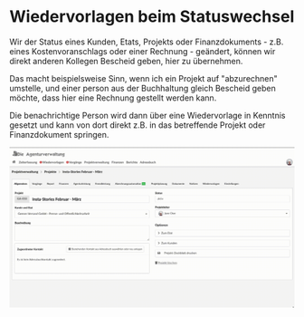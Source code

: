# Wiedervorlagen beim Statuswechsel

Wir der Status eines Kunden, Etats, Projekts oder Finanzdokuments - z.B. eines Kostenvoranschlags oder einer Rechnung - geändert, können wir direkt anderen Kollegen Bescheid geben, hier zu übernehmen.

Das macht beispielsweise Sinn, wenn ich ein Projekt auf "abzurechnen" umstelle, und einer person aus der Buchhaltung gleich Bescheid geben möchte, dass hier eine Rechnung gestellt werden kann.

Die benachrichtige Person wird dann über eine Wiedervorlage in Kenntnis gesetzt und kann von dort direkt z.B. in das betreffende Projekt oder Finanzdokument springen.

![](../.gitbook/assets/status-followup.gif)

